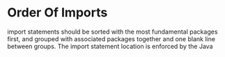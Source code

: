 # Order Of Imports
import statements should be sorted with the most fundamental packages first, and grouped with associated packages together and one blank line between groups. The import statement location is enforced by the Java 